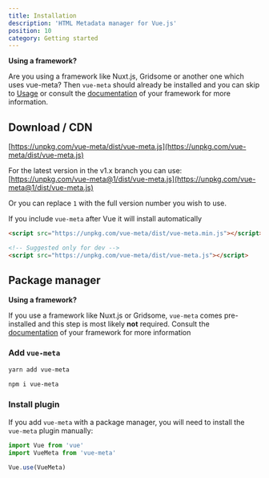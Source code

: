 ```yaml
---
title: Installation
description: 'HTML Metadata manager for Vue.js'
position: 10
category: Getting started
---
```


<alert type="info">

**Using a framework?**

Are you using a framework like Nuxt.js, Gridsome or another one which uses vue-meta? Then `vue-meta` should already be installed and you can skip to [Usage](/guide/metainfo) or consult the [documentation](/guide/frameworks) of your framework for more information.

</alert>

## Download / CDN

[https://unpkg.com/vue-meta/dist/vue-meta.js](https://unpkg.com/vue-meta/dist/vue-meta.js)

For the latest version in the v1.x branch you can use:<br/>
[https://unpkg.com/vue-meta@1/dist/vue-meta.js](https://unpkg.com/vue-meta@1/dist/vue-meta.js)

Or you can replace `1` with the full version number you wish to use.

If you include `vue-meta` after Vue it will install automatically

<code-group>
  <code-block label="Minified" active>

  ```html
  <script src="https://unpkg.com/vue-meta/dist/vue-meta.min.js"></script>
  ```

  </code-block>
  <code-block label="Unminified (dev)">

  ```html
  <!-- Suggested only for dev -->
  <script src="https://unpkg.com/vue-meta/dist/vue-meta.js"></script>
  ```

  </code-block>
</code-group>

## Package manager

<alert type="warning">

**Using a framework?**

If you use a framework like Nuxt.js or Gridsome, `vue-meta` comes pre-installed and this step is most likely **not** required. Consult the [documentation](/guide/frameworks) of your framework for more information

</alert>

### Add `vue-meta`

<code-group>
  <code-block label="Yarn" active>

  ```bash
  yarn add vue-meta
  ```

  </code-block>
  <code-block label="NPM">

  ```bash
  npm i vue-meta
  ```

  </code-block>
</code-group>

### Install plugin

If you add `vue-meta` with a package manager, you will need to install the `vue-meta` plugin manually:

```js
import Vue from 'vue'
import VueMeta from 'vue-meta'

Vue.use(VueMeta)
```

